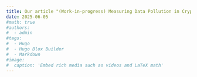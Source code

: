 ```yaml
---
title: Our article "(Work-in-progress) Measuring Data Pollution in Cryptocurrency Abuse Reporting Services" has been accepted at JNIC 2025 ✅
date: 2025-06-05
#math: true
#authors:
#  - admin
#tags:
#  - Hugo
#  - Hugo Blox Builder
#  - Markdown
#image:
#  caption: 'Embed rich media such as videos and LaTeX math'
---
```

